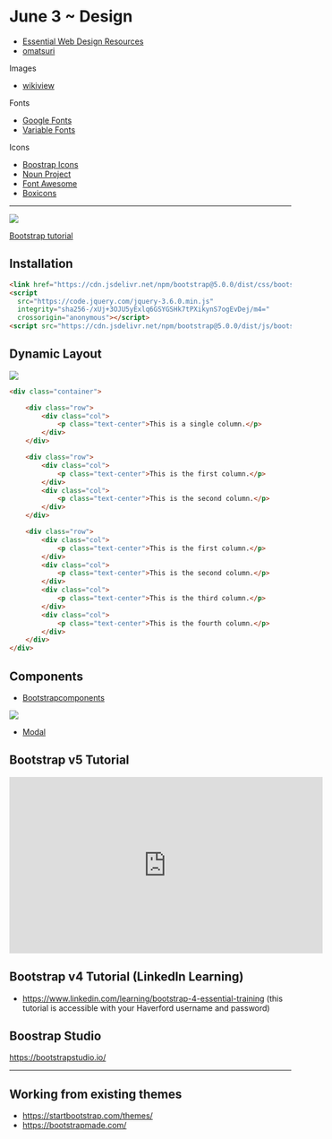 June 3 ~ Design 
============================


- [Essential Web Design Resources](https://designuptodate.com/essential-web-design-resources-you-must-know/)
- [omatsuri](https://omatsuri.app/)


Images 
- [wikiview](https://wikiview.net/)

Fonts 
- [Google Fonts](https://fonts.google.com/)
- [Variable Fonts](https://v-fonts.com/)

Icons 

- [Boostrap Icons](https://icons.getbootstrap.com/)
- [Noun Project](https://thenounproject.com/)
- [Font Awesome](https://fontawesome.com/icons?d=gallery&p=2)
- [Boxicons](https://boxicons.com/)


---

<img src="https://www.tutorialrepublic.com/lib/images/bootstrap-illustration.png">

[Bootstrap tutorial](https://getbootstrap.com/docs/4.1/getting-started/introduction/)


## Installation 

```html
<link href="https://cdn.jsdelivr.net/npm/bootstrap@5.0.0/dist/css/bootstrap.min.css" rel="stylesheet" integrity="sha384-wEmeIV1mKuiNpC+IOBjI7aAzPcEZeedi5yW5f2yOq55WWLwNGmvvx4Um1vskeMj0" crossorigin="anonymous">
<script
  src="https://code.jquery.com/jquery-3.6.0.min.js"
  integrity="sha256-/xUj+3OJU5yExlq6GSYGSHk7tPXikynS7ogEvDej/m4="
  crossorigin="anonymous"></script>
<script src="https://cdn.jsdelivr.net/npm/bootstrap@5.0.0/dist/js/bootstrap.bundle.min.js" integrity="sha384-p34f1UUtsS3wqzfto5wAAmdvj+osOnFyQFpp4Ua3gs/ZVWx6oOypYoCJhGGScy+8" crossorigin="anonymous"></script>
```

## Dynamic Layout

<img src="https://cdn-media-1.freecodecamp.org/images/1*9nkJt3S1Fe_KMkDtpIhgXw.png" />

```html
<div class="container">

    <div class="row">
        <div class="col">
            <p class="text-center">This is a single column.</p>
        </div>
    </div>

    <div class="row">
        <div class="col">
            <p class="text-center">This is the first column.</p>
        </div>
        <div class="col">
            <p class="text-center">This is the second column.</p>
        </div>
    </div>

    <div class="row">
        <div class="col">
            <p class="text-center">This is the first column.</p> 
        </div>
        <div class="col">
            <p class="text-center">This is the second column.</p>        
        </div>
        <div class="col">
            <p class="text-center">This is the third column.</p>
        </div>
        <div class="col">
            <p class="text-center">This is the fourth column.</p>
        </div>
    </div>
</div>
```

## Components 

- [Bootstrapcomponents](https://getbootstrap.com/docs/5.0/components/accordion/)

![](https://blog.hubspot.com/hs-fs/hubfs/Bootstrap%20default%20modifier%20classes.jpg?width=1000&name=Bootstrap%20default%20modifier%20classes.jpg)


- [Modal](https://getbootstrap.com/docs/5.0/components/modal/#modal-components)


## Bootstrap v5 Tutorial

<iframe width="560" height="315" src="https://www.youtube.com/embed/rQryOSyfXmI" title="YouTube video player" frameborder="0" allow="accelerometer; autoplay; clipboard-write; encrypted-media; gyroscope; picture-in-picture" allowfullscreen></iframe>

## Bootstrap v4 Tutorial (LinkedIn Learning)
- https://www.linkedin.com/learning/bootstrap-4-essential-training (this tutorial is accessible with your Haverford username and password)


## Boostrap Studio

https://bootstrapstudio.io/

---

## Working from existing themes 

- https://startbootstrap.com/themes/  
- https://bootstrapmade.com/  
